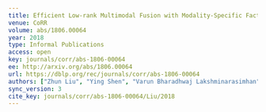 ```yaml
---
title: Efficient Low-rank Multimodal Fusion with Modality-Specific Factors.
venue: CoRR
volume: abs/1806.00064
year: 2018
type: Informal Publications
access: open
key: journals/corr/abs-1806-00064
ee: http://arxiv.org/abs/1806.00064
url: https://dblp.org/rec/journals/corr/abs-1806-00064
authors: ["Zhun Liu", "Ying Shen", "Varun Bharadhwaj Lakshminarasimhan", "Paul Pu Liang", "Amir Zadeh", "Louis-Philippe Morency"]
sync_version: 3
cite_key: journals/corr/abs-1806-00064/Liu/2018
---
```

